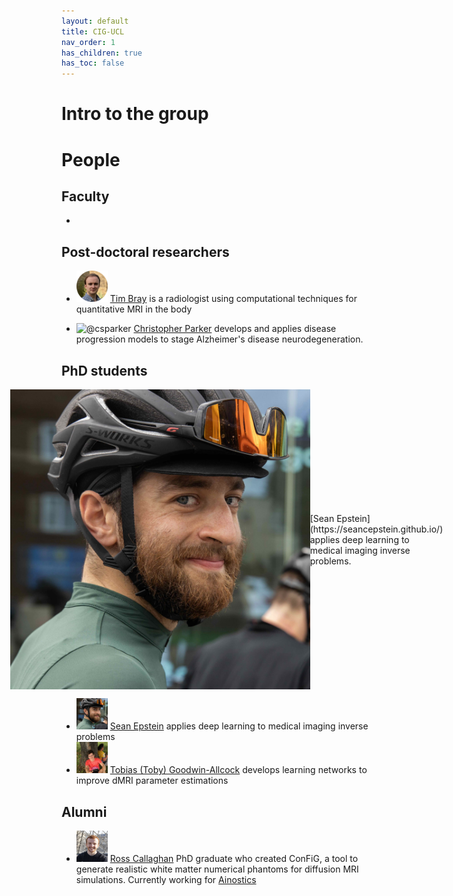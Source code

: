 ```yaml
---
layout: default
title: CIG-UCL
nav_order: 1
has_children: true
has_toc: false
---
```


# Intro to the group

# People

## Faculty

- 

## Post-doctoral researchers

- <img src="/headshots/TBCirclePhoto.jpeg" alt="@TJPBray" height="50" width="50" /> [Tim Bray](https://TJPBray.github.io/) is a radiologist using computational techniques for quantitative MRI in the body

- <img src="/headshots/chris-face.jpeg" alt="@csparker" height="50" width="50" /> [Christopher Parker](https://csparker.github.io/) develops and applies disease progression models to stage Alzheimer's disease neurodegeneration.

## PhD students

<ul>
   <li style="display: flex; justify-content: center; align-items: center">
      <img src="/headshots/sean_face.jpeg" alt="@seancepstein" style=""/>
      <p> [Sean Epstein](https://seancepstein.github.io/) applies deep learning to medical imaging inverse problems. </p>
   </li>
</ul>

- <img src="/headshots/sean_face.jpeg" alt="@seancepstein" height="50" width="50" /> [Sean Epstein](https://seancepstein.github.io/) applies deep learning to medical imaging inverse problems
- <img src="/headshots/toby-face.jpg" alt="@TobyUCL" height="50" width="50" /> [Tobias (Toby) Goodwin-Allcock](https://TobyUCL.github.io/) develops learning networks to improve dMRI parameter estimations

## Alumni

- <img src="/headshots/ross_face.JPG" alt="@rosscallaghan" height="50" width="50" /> [Ross Callaghan](https://rcallagh.github.io/) PhD graduate who created ConFiG, a tool to generate realistic white matter numerical phantoms for diffusion MRI simulations. Currently working for [Ainostics](https://www.ainostics.com) 

